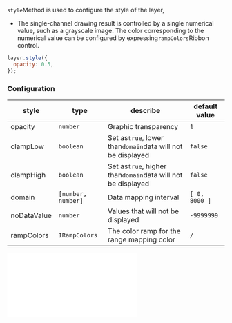 `style`Method is used to configure the style of the layer,

- The single-channel drawing result is controlled by a single numerical value, such as a grayscale image. The color corresponding to the numerical value can be configured by expressing`rampColors`Ribbon control.

```js
layer.style({
  opacity: 0.5,
});
```

### Configuration

| style       | type               | describe                                                    | default value |
| ----------- | ------------------ | ----------------------------------------------------------- | ------------- |
| opacity     | `number`           | Graphic transparency                                        | `1`           |
| clampLow    | `boolean`          | Set as`true`, lower than`domain`data will not be displayed  | `false`       |
| clampHigh   | `boolean`          | Set as`true`, higher than`domain`data will not be displayed | `false`       |
| domain      | `[number, number]` | Data mapping interval                                       | `[ 0, 8000 ]` |
| noDataValue | `number`           | Values ​​that will not be displayed                         | `-9999999`    |
| rampColors  | `IRampColors`      | The color ramp for the range mapping color                  | `/`           |

<embed src="@/docs/api/common/layer/raster/rampcolors.en.md"></embed>
